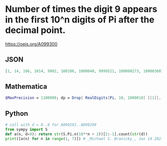 # Number of times the digit 9 appears in the first 10^n digits of Pi after the decimal point\.
https://oeis.org/A099300
## JSON
```JSON
[1, 14, 106, 1014, 9902, 100106, 1000040, 9999521, 100000273, 1000036012, 9999956635, 99999854780]
```
## Mathematica
```Mathematica
$MaxPrecision = 1100000; dp = Drop[ RealDigits[Pi, 10, 1000010] [[1]], 1]; Table[ Count[ Take[dp, 10^n], 9], {n, 6}]
```
## Python
```Python
# call with d = 0..8 for A099291..A099299
from sympy import S
def a(n, d=9): return str(S.Pi.n(10**n + 2))[2:-1].count(str(d))
print([a(n) for n in range(1, 7)]) # _Michael S. Branicky_, Jan 14 2021
```
